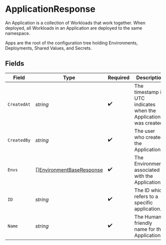 # ApplicationResponse

An Application is a collection of Workloads that work together. When deployed, all Workloads in an Application are deployed to the same namespace.

Apps are the root of the configuration tree holding Environments, Deployments, Shared Values, and Secrets.


## Fields

| Field                                                                       | Type                                                                        | Required                                                                    | Description                                                                 | Example                                                                     |
| --------------------------------------------------------------------------- | --------------------------------------------------------------------------- | --------------------------------------------------------------------------- | --------------------------------------------------------------------------- | --------------------------------------------------------------------------- |
| `CreatedAt`                                                                 | *string*                                                                    | :heavy_check_mark:                                                          | The timestamp in UTC indicates when the Application was created.            | 2020-06-22T09:37:23.523Z                                                    |
| `CreatedBy`                                                                 | *string*                                                                    | :heavy_check_mark:                                                          | The user who created the Application.                                       |                                                                             |
| `Envs`                                                                      | [][EnvironmentBaseResponse](../../models/shared/environmentbaseresponse.md) | :heavy_check_mark:                                                          | The Environments associated with the Application.                           |                                                                             |
| `ID`                                                                        | *string*                                                                    | :heavy_check_mark:                                                          | The ID which refers to a specific application.                              |                                                                             |
| `Name`                                                                      | *string*                                                                    | :heavy_check_mark:                                                          | The Human-friendly name for the Application.                                |                                                                             |
